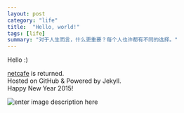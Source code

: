 ```yaml
---
layout: post
category: "life"
title:  "Hello, world!"
tags: [life]
summary: "对于人生而言，什么更重要？每个人也许都有不同的选择。"
---
```


Hello  :)

[netcafe](http://blog.pop925.net) is returned.   
Hosted on GitHub & Powered by Jekyll.   
Happy New Year 2015!

![enter image description here](https://lh5.googleusercontent.com/AqYaEsEXGMHqTiunHAVe3AjKa73CiOM4lGLs3OFncJY=s200 "IMG_4125.JPG")
